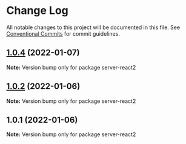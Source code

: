 # Change Log

All notable changes to this project will be documented in this file.
See [Conventional Commits](https://conventionalcommits.org) for commit guidelines.

## [1.0.4](https://github.com/Khaos93/lerna-example/compare/server-react2@1.0.2...server-react2@1.0.4) (2022-01-07)

**Note:** Version bump only for package server-react2





## [1.0.2](https://github.com/Khaos93/lerna-example/compare/server-react2@1.0.1...server-react2@1.0.2) (2022-01-06)

**Note:** Version bump only for package server-react2





## 1.0.1 (2022-01-06)

**Note:** Version bump only for package server-react2
